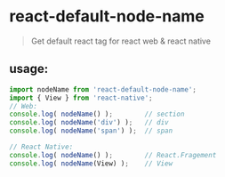 # react-default-node-name
> Get default react tag for react web &amp; react native

## usage:
```js
import nodeName from 'react-default-node-name';
import { View } from 'react-native';
// Web:
console.log( nodeName() );        // section
console.log( nodeName('div') );   // div
console.log( nodeName('span') );  // span

// React Native:
console.log( nodeName() );        // React.Fragement
console.log( nodeName(View) );    // View
```
